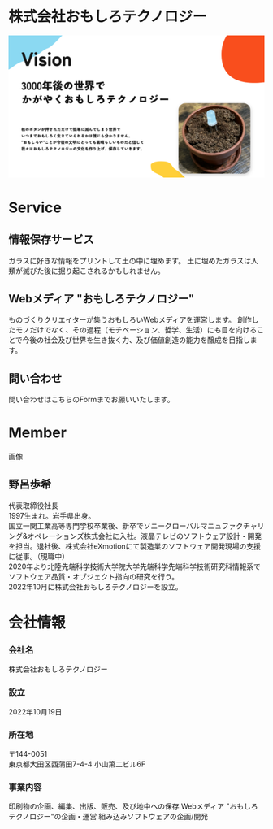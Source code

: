 # 株式会社おもしろテクノロジー
![Vision](./image/vision.png) 
<!-- ## Vision
# 3000年後の世界でかがやくおもしろテクノロジー
核弾頭ミサイルのスイッチが押されてしまうだけで滅びてしまうこの世界で、ものづくりなどのさまざまな文化を後の文明に継承するために活動していきます。 -->

# Service
## 情報保存サービス
ガラスに好きな情報をプリントして土の中に埋めます。
土に埋めたガラスは人類が滅びた後に掘り起こされるかもしれません。

## Webメディア "おもしろテクノロジー"
ものづくりクリエイターが集うおもしろいWebメディアを運営します。
創作したモノだけでなく、その過程（モチベーション、哲学、生活）にも目を向けることで今後の社会及び世界を生き抜く力、及び価値創造の能力を醸成を目指します。

## 問い合わせ
問い合わせはこちらのFormまでお願いいたします。

# Member
画像
## 野呂歩希
代表取締役社長  
1997生まれ。岩手県出身。  
国立一関工業高等専門学校卒業後、新卒でソニーグローバルマニュファクチャリング&オペレーションズ株式会社に入社。液晶テレビのソフトウェア設計・開発を担当。退社後、株式会社eXmotionにて製造業のソフトウェア開発現場の支援に従事。（現職中）  
2020年より北陸先端科学技術大学院大学先端科学先端科学技術研究科情報系でソフトウェア品質・オブジェクト指向の研究を行う。  
2022年10月に株式会社おもしろテクノロジーを設立。
# 会社情報
### 会社名
株式会社おもしろテクノロジー
### 設立
2022年10月19日
### 所在地
〒144-0051  
東京都大田区西蒲田7-4-4 小山第二ビル6F
### 事業内容
印刷物の企画、編集、出版、販売、及び地中への保存
Webメディア "おもしろテクノロジー"の企画・運営
組み込みソフトウェアの企画/開発
